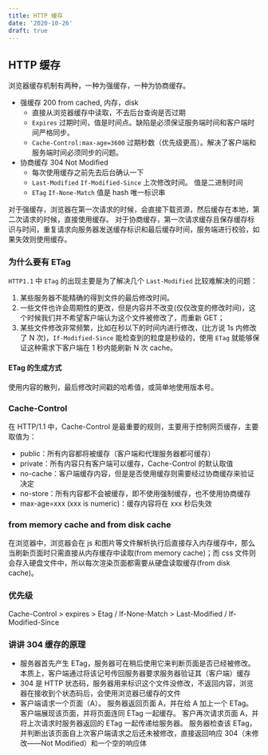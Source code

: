 ```yaml
---
title: HTTP 缓存
date: '2020-10-26'
draft: true
---
```


## HTTP 缓存

浏览器缓存机制有两种，一种为强缓存，一种为协商缓存。

- 强缓存 200 from cached, 内存，disk
  - 直接从浏览器缓存中读取，不去后台查询是否过期
  - `Expires` 过期时间，值是时间点。缺陷是必须保证服务端时间和客户端时间严格同步。
  - `Cache-Control:max-age=3600` 过期秒数（优先级更高）。解决了客户端和服务端时间必须同步的问题。
- 协商缓存 304 Not Modified
  - 每次使用缓存之前先去后台确认一下
  - `Last-Modified` `If-Modified-Since` 上次修改时间。 值是二进制时间
  - `ETag` `If-None-Match` 值是 hash 唯一标识串

对于强缓存，浏览器在第一次请求的时候，会直接下载资源，然后缓存在本地，第二次请求的时候，直接使用缓存。
对于协商缓存，第一次请求缓存且保存缓存标识与时间，重复请求向服务器发送缓存标识和最后缓存时间，服务端进行校验，如果失效则使用缓存。

### 为什么要有 ETag

`HTTP1.1` 中 `ETag` 的出现主要是为了解决几个 `Last-Modified` 比较难解决的问题：

1. 某些服务器不能精确的得到文件的最后修改时间。
2. 一些文件也许会周期性的更改，但是内容并不改变(仅仅改变的修改时间)，这个时候我们并不希望客户端认为这个文件被修改了，而重新 GET；
3. 某些文件修改非常频繁，比如在秒以下的时间内进行修改，(比方说 1s 内修改了 N 次)，`If-Modified-Since` 能检查到的粒度是秒级的，使用 `ETag` 就能够保证这种需求下客户端在 1 秒内能刷新 N 次 cache。

#### ETag 的生成方式

使用内容的散列，最后修改时间戳的哈希值，或简单地使用版本号。

### Cache-Control

在 HTTP/1.1 中，Cache-Control 是最重要的规则，主要用于控制网页缓存，主要取值为：

- public：所有内容都将被缓存（客户端和代理服务器都可缓存）
- private：所有内容只有客户端可以缓存，Cache-Control 的默认取值
- no-cache：客户端缓存内容，但是是否使用缓存则需要经过协商缓存来验证决定
- no-store：所有内容都不会被缓存，即不使用强制缓存，也不使用协商缓存
- max-age=xxx (xxx is numeric)：缓存内容将在 xxx 秒后失效

### from memory cache and from disk cache

在浏览器中，浏览器会在 js 和图片等文件解析执行后直接存入内存缓存中，那么当刷新页面时只需直接从内存缓存中读取(from memory cache)；而 css 文件则会存入硬盘文件中，所以每次渲染页面都需要从硬盘读取缓存(from disk cache)。

### 优先级

Cache-Control > expires > Etag / If-None-Match > Last-Modified / If-Modified-Since

### 讲讲 304 缓存的原理

- 服务器首先产生 ETag，服务器可在稍后使用它来判断页面是否已经被修改。本质上，客户端通过将该记号传回服务器要求服务器验证其（客户端）缓存
- 304 是 HTTP 状态码，服务器用来标识这个文件没修改，不返回内容，浏览器在接收到个状态码后，会使用浏览器已缓存的文件
- 客户端请求一个页面（A）。 服务器返回页面 A，并在给 A 加上一个 ETag。 客户端展现该页面，并将页面连同 ETag 一起缓存。 客户再次请求页面 A，并将上次请求时服务器返回的 ETag 一起传递给服务器。 服务器检查该 ETag，并判断出该页面自上次客户端请求之后还未被修改，直接返回响应 304（未修改——Not Modified）和一个空的响应体
